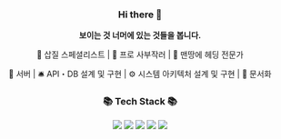 <h3 align="center">Hi there 👋</h3>
<p align="center">
  <b>보이는 것 너머에 있는 것들을 봅니다.</b>
</p>
<p align="center">
🚀 삽질 스페셜리스트 | 🎸 프로 사부작러 | 🎯 맨땅에 헤딩 전문가
</p>
<p align="center">
💾 서버 | 🛎️ API・DB 설계 및 구현 | ⚙️ 시스템 아키텍처 설계 및 구현 | 📄 문서화
</p>
<h3 align="center">📚 Tech Stack 📚</h3>
<p align="center">
  <img src="https://img.shields.io/badge/Python-3766AB?style=flat-square&logo=Python&logoColor=white"/></a>
  <img src="https://img.shields.io/badge/Mysql-E6B91E?style=flat-square&logo=MySql&logoColor=white"/></a>
  <img src="https://img.shields.io/badge/Node.js-339933?style=flat-square&logo=Node.js&logoColor=white"/></a>
  <img src="https://img.shields.io/badge/Typescript-3178C6?style=flat-square&logo=Typescript&logoColor=white"/></a>
  <img src="https://img.shields.io/badge/AWS-%23FF9900.svg?style=flat-square&logo=amazon-aws&logoColor=white"/></a>
</p>




